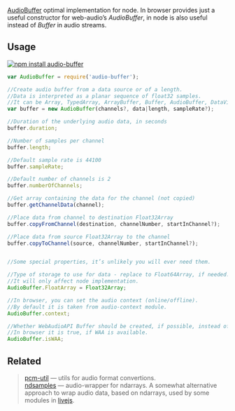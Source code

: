 [AudioBuffer](https://developer.mozilla.org/en-US/docs/Web/API/AudioBuffer) optimal implementation for node. In browser provides just a useful constructor for web-audio’s _AudioBuffer_, in node is also useful instead of _Buffer_ in audio streams.


## Usage

[![npm install audio-buffer](https://nodei.co/npm/audio-buffer.png?mini=true)](https://npmjs.org/package/audio-buffer/)

```js
var AudioBuffer = require('audio-buffer');

//Create audio buffer from a data source or of a length.
//Data is interpreted as a planar sequence of float32 samples.
//It can be Array, TypedArray, ArrayBuffer, Buffer, AudioBuffer, DataView, NDArray etc.
var buffer = new AudioBuffer(channels?, data|length, sampleRate?);

//Duration of the underlying audio data, in seconds
buffer.duration;

//Number of samples per channel
buffer.length;

//Default sample rate is 44100
buffer.sampleRate;

//Default number of channels is 2
buffer.numberOfChannels;

//Get array containing the data for the channel (not copied)
buffer.getChannelData(channel);

//Place data from channel to destination Float32Array
buffer.copyFromChannel(destination, channelNumber, startInChannel?);

//Place data from source Float32Array to the channel
buffer.copyToChannel(source, channelNumber, startInChannel?);


//Some special properties, it’s unlikely you will ever need them.

//Type of storage to use for data - replace to Float64Array, if needed.
//It will only affect node implementation.
AudioBuffer.FloatArray = Float32Array;

//In browser, you can set the audio context (online/offline).
//By default it is taken from audio-context module.
AudioBuffer.context;

//Whether WebAudioAPI Buffer should be created, if possible, instead of own instance
//In browser it is true, if WAA is available.
AudioBuffer.isWAA;
```

## Related

> [pcm-util](https://npmjs.org/package/pcm-util) — utils for audio format convertions.<br/>
> [ndsamples](https://github.com/livejs/ndsamples) — audio-wrapper for ndarrays. A somewhat alternative approach to wrap audio data, based on ndarrays, used by some modules in [livejs](https://github.com/livejs).<br/>